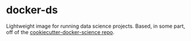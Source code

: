 # docker-ds

Lightweight image for running data science projects. Based, in some part, off of the [cookiecutter-docker-science repo](https://github.com/docker-science/cookiecutter-docker-science).
